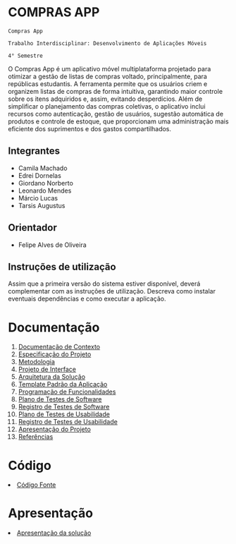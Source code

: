 # COMPRAS APP

`Compras App`

`Trabalho Interdisciplinar: Desenvolvimento de Aplicações Móveis`

`4° Semestre`

O Compras App é um aplicativo móvel multiplataforma projetado para otimizar a gestão de listas de compras voltado, principalmente, para repúblicas estudantis. A ferramenta permite que os usuários criem e organizem listas de compras de forma intuitiva, garantindo maior controle sobre os itens adquiridos e, assim, evitando desperdícios. Além de simplificar o planejamento das compras coletivas, o aplicativo inclui recursos como autenticação, gestão de usuários, sugestão automática de produtos e controle de estoque, que proporcionam uma administração mais eficiente dos suprimentos e dos gastos compartilhados.

## Integrantes

* Camila Machado
* Edrei Dornelas
* Giordano Norberto
* Leonardo Mendes
* Márcio Lucas
* Tarsis Augustus
  
## Orientador

* Felipe Alves de Oliveira
  
## Instruções de utilização

Assim que a primeira versão do sistema estiver disponível, deverá complementar com as instruções de utilização. Descreva como instalar eventuais dependências e como executar a aplicação.

# Documentação

<ol>
<li><a href="docs/01-Documentação de Contexto.md"> Documentação de Contexto</a></li>
<li><a href="docs/02-Especificação do Projeto.md"> Especificação do Projeto</a></li>
<li><a href="docs/03-Metodologia.md"> Metodologia</a></li>
<li><a href="docs/04-Projeto de Interface.md"> Projeto de Interface</a></li>
<li><a href="docs/05-Arquitetura da Solução.md"> Arquitetura da Solução</a></li>
<li><a href="docs/06-Template Padrão da Aplicação.md"> Template Padrão da Aplicação</a></li>
<li><a href="docs/07-Programação de Funcionalidades.md"> Programação de Funcionalidades</a></li>
<li><a href="docs/08-Plano de Testes de Software.md"> Plano de Testes de Software</a></li>
<li><a href="docs/09-Registro de Testes de Software.md"> Registro de Testes de Software</a></li>
<li><a href="docs/10-Plano de Testes de Usabilidade.md"> Plano de Testes de Usabilidade</a></li>
<li><a href="docs/11-Registro de Testes de Usabilidade.md"> Registro de Testes de Usabilidade</a></li>
<li><a href="docs/12-Apresentação do Projeto.md"> Apresentação do Projeto</a></li>
<li><a href="docs/13-Referências.md"> Referências</a></li>
</ol>

# Código

<li><a href="src/README.md"> Código Fonte</a></li>

# Apresentação

<li><a href="presentation/README.md"> Apresentação da solução</a></li>
